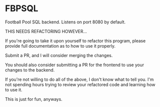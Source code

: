 # FBPSQL  

Football Pool SQL backend. Listens on port 8080 by default.  

THIS NEEDS REFACTORING HOWEVER...  

If you're going to take it upon yourself to refactor this program, please provide full documentation as to how to use it properly.  

Submit a PR, and I will consider merging the changes.  

You should also consider submitting a PR for the frontend to use your changes to the backend.  

If you're not willing to do all of the above, I don't know what to tell you. I'm not spending hours trying to review your refactored code and learning how to use it.   

This is just for fun, anyways.

